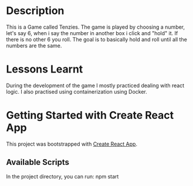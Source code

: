 # Description
This is a Game called Tenzies. The game is played by choosing a number, let's say 6, when i say the number in another box i click and "hold" it. If there is no other 6 you roll. The goal is to basically hold and roll until all the numbers are the same.

# Lessons Learnt
During the development of the game I mostly practiced dealing with react logic.
I also practised using containerization using Docker.

# Getting Started with Create React App

This project was bootstrapped with [Create React App](https://github.com/facebook/create-react-app).

## Available Scripts

In the project directory, you can run: npm start

